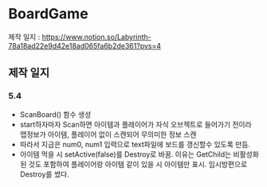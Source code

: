 # BoardGame
제작 일지 : https://www.notion.so/Labyrinth-78a18ad22e9d42e18ad065fa6b2de361?pvs=4

## 제작 일지
### 5.4

- ScanBoard() 함수 생성
- start하자마자 Scan하면 아이템과 플레이어가 자식 오브젝트로 들어가기 전이라 맵정보가 아이템, 플레이어 없이 스캔되어 무의미한 정보 스캔
- 따라서 지금은 num0, num1 입력으로 text파일에 보드를 갱신할수 있도록 만듬.
- 아이템 먹을 시 setActive(false)를 Destroy로 바꿈. 이유는 GetChild는 비활성화된 것도 포함하여 플레이어랑 아이템 같이 있을 시 아이템만 표시. 임시방편으로 Destroy를 썼다.

